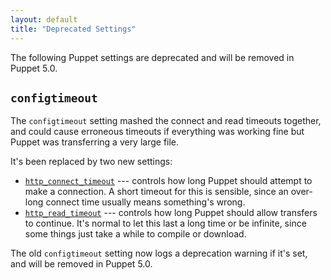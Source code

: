 ```yaml
---
layout: default
title: "Deprecated Settings"
---
```



The following Puppet settings are deprecated and will be removed in Puppet 5.0.


## `configtimeout`

The `configtimeout` setting mashed the connect and read timeouts together, and could cause erroneous timeouts if everything was working fine but Puppet was transferring a very large file.

It's been replaced by two new settings:

* [`http_connect_timeout`](/puppet/4.1/reference/configuration.html#httpconnecttimeout) --- controls how long Puppet should attempt to make a connection. A short timeout for this is sensible, since an over-long connect time usually means something's wrong.
* [`http_read_timeout`](/puppet/4.1/reference/configuration.html#httpreadtimeout) --- controls how long Puppet should allow transfers to continue. It's normal to let this last a long time or be infinite, since some things just take a while to compile or download.

The old `configtimeout` setting now logs a deprecation warning if it's set, and will be removed in Puppet 5.0.

